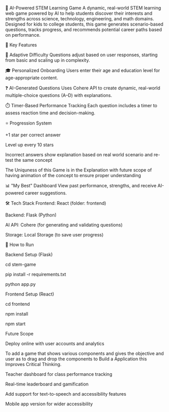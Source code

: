 🚀 AI-Powered STEM Learning Game
A dynamic, real-world STEM learning web game powered by AI to help students discover their interests and strengths across science, technology, engineering, and math domains.
Designed for kids to college students, this game generates scenario-based questions, tracks progress, and recommends potential career paths based on performance.

🧠 Key Features

🔄 Adaptive Difficulty
Questions adjust based on user responses, starting from basic and scaling up in complexity.

🎓 Personalized Onboarding
Users enter their age and education level for age-appropriate content.

❓ AI-Generated Questions
Uses Cohere API to create dynamic, real-world multiple-choice questions (A–D) with explanations.

⏱️ Timer-Based Performance Tracking
Each question includes a timer to assess reaction time and decision-making.

⭐ Progression System

+1 star per correct answer

Level up every 10 stars

Incorrect answers show explanation based on real world scenario and re-test the same concept

The Uniquness of this Game is in the Explanation with future scope of having animation of the concept to ensure proper understanding 

📊 "My Best" Dashboard
View past performance, strengths, and receive AI-powered career suggestions.

🛠 Tech Stack
Frontend: React (folder: frontend)

Backend: Flask (Python)

AI API: Cohere (for generating and validating questions)

Storage: Local Storage (to save user progress)

🔧 How to Run

Backend Setup (Flask)

cd stem-game

pip install -r requirements.txt

python app.py

Frontend Setup (React)

cd frontend

npm install

npm start

Future Scope

Deploy online with user accounts and analytics

To add a game that shows various components and gives the objective and user as to drag and drop the components to Build a Application this Improves Critical Thinking.

Teacher dashboard for class performance tracking

Real-time leaderboard and gamification

Add support for text-to-speech and accessibility features

Mobile app version for wider accessibility
